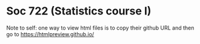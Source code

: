 # Soc 722 (Statistics course I)


Note to self: one way to view html files is to copy their github URL and then go to https://htmlpreview.github.io/
